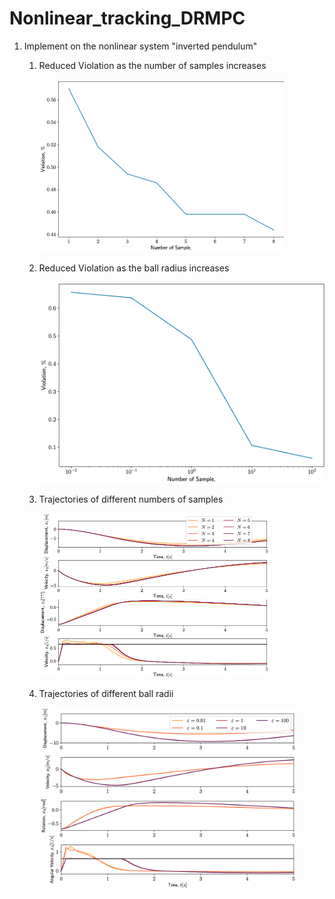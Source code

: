 # Nonlinear_tracking_DRMPC

1. Implement on the nonlinear system "inverted pendulum"

   1. Reduced Violation as the number of samples increases

      <img src="./fig/vio_num_samples.png" style="zoom:50%;" />

   2. Reduced Violation as the ball radius increases

      <img src="./fig/vio_ball_radius.png" style="zoom:50%;" />

   3. Trajectories of different numbers of samples

      <img src="./fig/traj_num_sample_varied.png" style="zoom:50%;" />

   4. Trajectories of different ball radii

      <img src="./fig/traj_radius_varied.png" style="zoom:40%;" />


